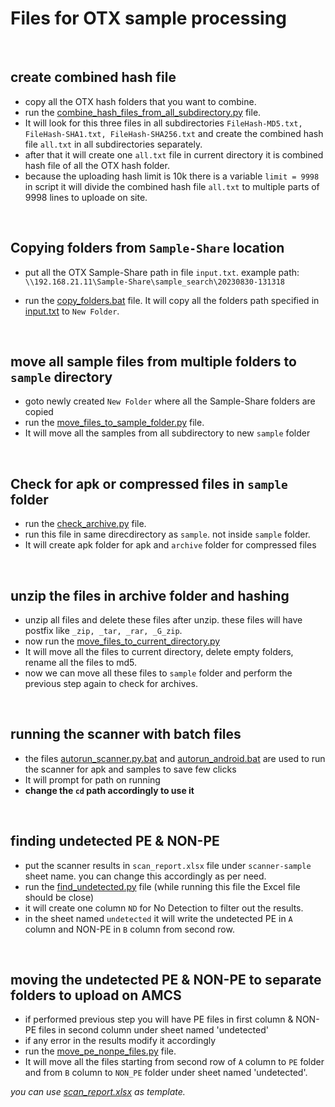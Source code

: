 # Files for OTX sample processing

</br>

## create combined hash file

- copy all the OTX hash folders that you want to combine.
- run the [combine_hash_files_from_all_subdirectory.py](combine_hash_files_from_all_subdirectory.py) file.
- It will look for this three files in all subdirectories `FileHash-MD5.txt, FileHash-SHA1.txt, FileHash-SHA256.txt` and create the combined hash file `all.txt` in all subdirectories separately.
- after that it will create one `all.txt` file in current directory it is combined hash file of all the OTX hash folder.
- because the uploading hash limit is 10k there is a variable `limit = 9998` in script it will divide the combined hash file `all.txt` to multiple parts of 9998 lines to uploade on site.


</br>

## Copying folders from `Sample-Share` location

- put all the OTX Sample-Share path in file `input.txt`. example path: `\\192.168.21.11\Sample-Share\sample_search\20230830-131318`

- run the [copy_folders.bat](copy_folders.bat) file. It will copy all the folders path specified in [input.txt](input.txt) to `New Folder`.

</br>

## move all sample files from multiple folders to `sample` directory

- goto newly created `New Folder` where all the Sample-Share folders are copied
- run the [move_files_to_sample_folder.py](move_files_to_sample_folder.py) file.
- It will move all the samples from all subdirectory to new `sample` folder

</br>

## Check for apk or compressed files in `sample` folder

- run the [check_archive.py](check_archive.py) file.
- run this file in same direcdirectory as `sample`. not inside `sample` folder.
- It will create apk folder for apk and `archive` folder for compressed files

</br>

## unzip the files in archive folder and hashing

- unzip all files and delete these files after unzip. these files will have postfix like `_zip, _tar, _rar, _G_zip`.
- now run the [move_files_to_current_directory.py](move_files_to_current_directory.py)
- It will move all the files to current directory, delete empty folders, rename all the files to md5.
- now we can move all these files to `sample` folder and perform the previous step again to check for archives.

</br>


## running the scanner with batch files

- the files [autorun_scanner.py.bat](autorun_scanner.py.bat) and [autorun_android.bat](autorun_android.bat) are used to run the scanner for apk and samples to save few clicks 
- It will prompt for path on running
- **change the `cd` path accordingly to use it**

</br>

## finding undetected PE & NON-PE

- put the scanner results in `scan_report.xlsx` file under `scanner-sample` sheet name. you can change this accordingly as per need.
- run the [find_undetected.py](find_undetected.py) file (while running this file the Excel file should be close)
- it will create one column `ND` for No Detection to filter out the results.
- in the sheet named `undetected` it will write the undetected PE in `A` column and NON-PE in `B` column from second row.

</br>

## moving the undetected PE & NON-PE to separate folders to upload on AMCS

- if performed previous step you will have PE files in first column & NON-PE files in second column under sheet named 'undetected'
- if any error in the results modify it accordingly
- run the [move_pe_nonpe_files.py](move_pe_nonpe_files.py) file.
- It will move all the files starting from second row of `A` column to `PE` folder and from `B` column to `NON_PE` folder under sheet named 'undetected'.

_you can use [scan_report.xlsx](scan_report.xlsx) as template._


